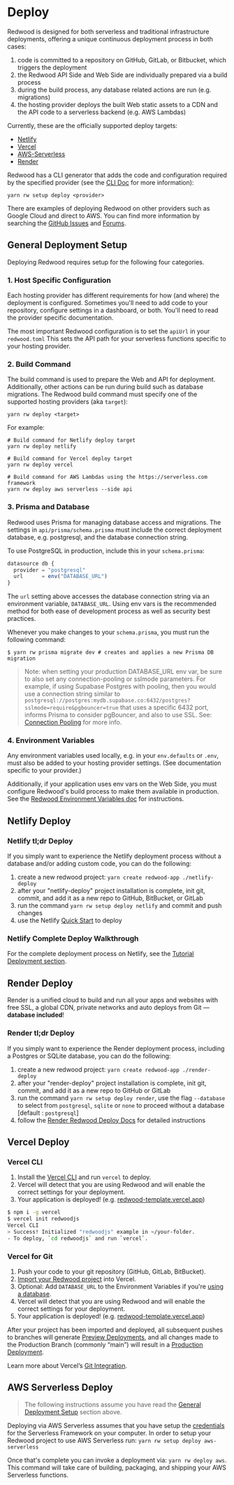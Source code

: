 # Deploy

Redwood is designed for both serverless and traditional infrastructure deployments, offering a unique continuous deployment process in both cases:

1. code is committed to a repository on GitHub, GitLab, or Bitbucket, which triggers the deployment
2. the Redwood API Side and Web Side are individually prepared via a build process
3. during the build process, any database related actions are run (e.g. migrations)
4. the hosting provider deploys the built Web static assets to a CDN and the API code to a serverless backend (e.g. AWS Lambdas)

Currently, these are the officially supported deploy targets:
- [Netlify](https://www.netlify.com/)
- [Vercel](https://vercel.com)
- [AWS-Serverless](https://serverless.com)
- [Render](https://render.com)

Redwood has a CLI generator that adds the code and configuration required by the specified provider (see the [CLI Doc](https://redwoodjs.com/docs/cli-commands#deploy-config) for more information):
```shell
yarn rw setup deploy <provider>
```

There are examples of deploying Redwood on other providers such as Google Cloud and direct to AWS. You can find more information by searching the [GitHub Issues](https://github.com/redwoodjs/redwood/issues) and [Forums](https://community.redwoodjs.com).


## General Deployment Setup
Deploying Redwood requires setup for the following four categories.

### 1. Host Specific Configuration
Each hosting provider has different requirements for how (and where) the deployment is configured. Sometimes you'll need to add code to your repository, configure settings in a dashboard, or both. You'll need to read the provider specific documentation.

The most important Redwood configuration is to set the `apiUrl` in your `redwood.toml` This sets the API path for your serverless functions specific to your hosting provider.

### 2. Build Command
The build command is used to prepare the Web and API for deployment. Additionally, other actions can be run during build such as database migrations. The Redwood build command must specify one of the supported hosting providers (aka `target`):

```shell
yarn rw deploy <target>
```

For example:

```shell
# Build command for Netlify deploy target
yarn rw deploy netlify
```

```shell
# Build command for Vercel deploy target
yarn rw deploy vercel
```


```shell
# Build command for AWS Lambdas using the https://serverless.com framework
yarn rw deploy aws serverless --side api
```

### 3. Prisma and Database
Redwood uses Prisma for managing database access and migrations. The settings in `api/prisma/schema.prisma` must include the correct deployment database, e.g. postgresql, and the database connection string.

To use PostgreSQL in production, include this in your `schema.prisma`:

```javascript
datasource db {
  provider = "postgresql"
  url      = env("DATABASE_URL")
}
```

The `url` setting above accesses the database connection string via an environment variable, `DATABASE_URL`. Using env vars is the recommended method for both ease of development process as well as security best practices.

Whenever you make changes to your `schema.prisma`, you must run the following command:
```shell	
$ yarn rw prisma migrate dev # creates and applies a new Prisma DB migration	
```

> Note: when setting your production DATABASE_URL env var, be sure to also set any connection-pooling or sslmode parameters. For example, if using Supabase Postgres with pooling, then you would use a connection string similar to `postgresql://postgres:mydb.supabase.co:6432/postgres?sslmode=require&pgbouncer=true` that uses a specific 6432 port, informs Prisma to consider pgBouncer, and also to use SSL. See: [Connection Pooling](https://redwoodjs.com/docs/connection-pooling) for more info.



### 4. Environment Variables
Any environment variables used locally, e.g. in your `env.defaults` or `.env`, must also be added to your hosting provider settings. (See documentation specific to your provider.)

Additionally, if your application uses env vars on the Web Side, you must configure Redwood's build process to make them available in production. See the [Redwood Environment Variables doc](https://redwoodjs.com/docs/environment-variables) for instructions.


## Netlify Deploy

### Netlify tl;dr Deploy
If you simply want to experience the Netlify deployment process without a database and/or adding custom code, you can do the following:
1. create a new redwood project: `yarn create redwood-app ./netlify-deploy`
2. after your "netlify-deploy" project installation is complete, init git, commit, and add it as a new repo to GitHub, BitBucket, or GitLab
3. run the command `yarn rw setup deploy netlify` and commit and push changes
4. use the Netlify [Quick Start](https://app.netlify.com/signup) to deploy

### Netlify Complete Deploy Walkthrough
For the complete deployment process on Netlify, see the [Tutorial Deployment section](https://redwoodjs.com/tutorial/deployment).

## Render Deploy
Render is a unified cloud to build and run all your apps and websites with free SSL, a global CDN, private networks and auto deploys from Git — **database included**!
### Render tl;dr Deploy
If you simply want to experience the Render deployment process, including a Postgres or SQLite database, you can do the following:
1. create a new redwood project: `yarn create redwood-app ./render-deploy`
2. after your "render-deploy" project installation is complete, init git, commit, and add it as a new repo to GitHub or GitLab 
3. run the command `yarn rw setup deploy render`, use the flag `--database` to select from `postgresql`, `sqlite` or `none` to proceed without a database [default : `postgresql`]
4. follow the [Render Redwood Deploy Docs](https://render.com/docs/deploy-redwood) for detailed instructions

## Vercel Deploy

### Vercel CLI

1. Install the [Vercel CLI](https://vercel.com/cli) and run `vercel` to deploy.
2. Vercel will detect that you are using Redwood and will enable the correct settings for your deployment.
3. Your application is deployed! (e.g. [redwood-template.vercel.app](https://redwood-template.vercel.app/))

```bash
$ npm i -g vercel
$ vercel init redwoodjs
Vercel CLI
> Success! Initialized "redwoodjs" example in ~/your-folder.
- To deploy, `cd redwoodjs` and run `vercel`.
```

### Vercel for Git

1. Push your code to your git repository (GitHub, GitLab, BitBucket).
2. [Import your Redwood project](https://vercel.com/new) into Vercel.
3. Optional: Add `DATABASE_URL` to the Environment Variables if you're [using a database](#3-prisma-and-database).
4. Vercel will detect that you are using Redwood and will enable the correct settings for your deployment.
5. Your application is deployed! (e.g. [redwood-template.vercel.app](https://redwood-template.vercel.app/))

After your project has been imported and deployed, all subsequent pushes to branches will generate [Preview Deployments](https://vercel.com/docs/concepts/deployments/environments#preview), and all changes made to the Production Branch (commonly “main”) will result in a [Production Deployment](https://vercel.com/docs/concepts/deployments/environments#production).

Learn more about Vercel’s [Git Integration](https://vercel.com/docs/concepts/git).

## AWS Serverless Deploy
>The following instructions assume you have read the [General Deployment Setup](#general-deployment-setup) section above.

Deploying via AWS Serverless assumes that you have setup the [credentials](https://www.serverless.com/framework/docs/providers/aws/guide/credentials/) for the Serverless Framework on your computer. In order to setup your Redwood project to use AWS Serverless run: `yarn rw setup deploy aws-serverless`

Once that's complete you can invoke a deployment via: `yarn rw deploy aws`. This command will take care of building, packaging, and shipping your AWS Serverless functions.
